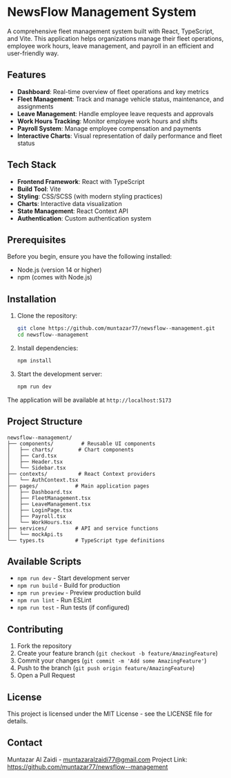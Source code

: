 # NewsFlow Management System

A comprehensive fleet management system built with React, TypeScript, and Vite. This application helps organizations manage their fleet operations, employee work hours, leave management, and payroll in an efficient and user-friendly way.

## Features

- **Dashboard**: Real-time overview of fleet operations and key metrics
- **Fleet Management**: Track and manage vehicle status, maintenance, and assignments
- **Leave Management**: Handle employee leave requests and approvals
- **Work Hours Tracking**: Monitor employee work hours and shifts
- **Payroll System**: Manage employee compensation and payments
- **Interactive Charts**: Visual representation of daily performance and fleet status

## Tech Stack

- **Frontend Framework**: React with TypeScript
- **Build Tool**: Vite
- **Styling**: CSS/SCSS (with modern styling practices)
- **Charts**: Interactive data visualization
- **State Management**: React Context API
- **Authentication**: Custom authentication system

## Prerequisites

Before you begin, ensure you have the following installed:
- Node.js (version 14 or higher)
- npm (comes with Node.js)

## Installation

1. Clone the repository:
   ```bash
   git clone https://github.com/muntazar77/newsflow--management.git
   cd newsflow--management
   ```

2. Install dependencies:
   ```bash
   npm install
   ```

3. Start the development server:
   ```bash
   npm run dev
   ```

The application will be available at `http://localhost:5173`

## Project Structure

```
newsflow--management/
├── components/         # Reusable UI components
│   ├── charts/        # Chart components
│   ├── Card.tsx
│   ├── Header.tsx
│   └── Sidebar.tsx
├── contexts/          # React Context providers
│   └── AuthContext.tsx
├── pages/            # Main application pages
│   ├── Dashboard.tsx
│   ├── FleetManagement.tsx
│   ├── LeaveManagement.tsx
│   ├── LoginPage.tsx
│   ├── Payroll.tsx
│   └── WorkHours.tsx
├── services/         # API and service functions
│   └── mockApi.ts
└── types.ts          # TypeScript type definitions
```

## Available Scripts

- `npm run dev` - Start development server
- `npm run build` - Build for production
- `npm run preview` - Preview production build
- `npm run lint` - Run ESLint
- `npm run test` - Run tests (if configured)

## Contributing

1. Fork the repository
2. Create your feature branch (`git checkout -b feature/AmazingFeature`)
3. Commit your changes (`git commit -m 'Add some AmazingFeature'`)
4. Push to the branch (`git push origin feature/AmazingFeature`)
5. Open a Pull Request

## License

This project is licensed under the MIT License - see the LICENSE file for details.

## Contact

Muntazar Al Zaidi - muntazaralzaidi77@gmail.com
Project Link: https://github.com/muntazar77/newsflow--management
